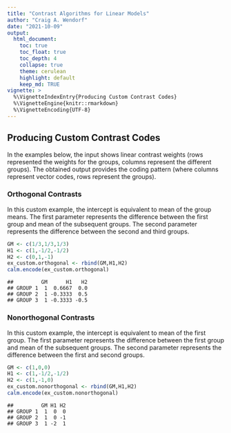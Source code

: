 ```yaml
---
title: "Contrast Algorithms for Linear Models"
author: "Craig A. Wendorf"
date: "2021-10-09"
output:
  html_document:
    toc: true
    toc_float: true
    toc_depth: 4
    collapse: true
    theme: cerulean
    highlight: default
    keep_md: TRUE
vignette: >
  %\VignetteIndexEntry{Producing Custom Contrast Codes}
  %\VignetteEngine{knitr::rmarkdown}
  %\VignetteEncoding{UTF-8}
---
```






## Producing Custom Contrast Codes

In the examples below, the input shows linear contrast weights (rows represented the weights for the groups, columns represent the different groups). The obtained output provides the coding pattern (where columns represent vector codes, rows represent the groups).

### Orthogonal Contrasts

In this custom example, the intercept is equivalent to mean of the group means. The first parameter represents the difference between the first group and mean of the subsequent groups. The second parameter represents the difference between the second and third groups.


```r
GM <- c(1/3,1/3,1/3)
H1 <- c(1,-1/2,-1/2)
H2 <- c(0,1,-1)
ex_custom.orthogonal <- rbind(GM,H1,H2)
calm.encode(ex_custom.orthogonal)
```

```
##         GM      H1   H2
## GROUP 1  1  0.6667  0.0
## GROUP 2  1 -0.3333  0.5
## GROUP 3  1 -0.3333 -0.5
```

### Nonorthogonal Contrasts

In this custom example, the intercept is equivalent to mean of the first group. The first parameter represents the difference between the first group and mean of the subsequent groups. The second parameter represents the difference between the first and second groups.


```r
GM <- c(1,0,0)
H1 <- c(1,-1/2,-1/2)
H2 <- c(1,-1,0)
ex_custom.nonorthogonal <- rbind(GM,H1,H2)
calm.encode(ex_custom.nonorthogonal)
```

```
##         GM H1 H2
## GROUP 1  1  0  0
## GROUP 2  1  0 -1
## GROUP 3  1 -2  1
```
